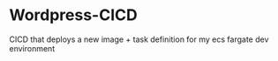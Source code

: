 # Wordpress-CICD
CICD that deploys a new image + task definition for my ecs fargate dev environment
